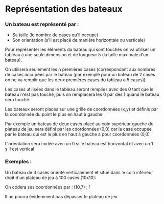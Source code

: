 # Représentation des bateaux
### Un bateau est représenté par : 
* Sa taille (le nombre de cases qu'il occupe)
* Son orientation (s'il est placé de manière horizontale ou verticale)

Pour représenter les éléments du bateau qui sont touchés on va utiliser un tableau
à une seule dimension et de longueur 5 (la taille maximale d'un bateau).

On utilisera seulement les n premières cases (correspondant aux nombres de cases occupées par le bateau (par exemple pour un bateau de 2 cases on ne va remplir que les deux premières cases du tableau à 5 cases))

Les cases utilisées dans le tableau seront remplies avec des 0 tant que le bateau n'est pas touché, puis on remplacera les 0 par des 1 quand le bateau sera touché. 

Les bateaux seront placés sur une grille de coordonnées (x,y) et définis par la coordonnée du point le plus en haut à gauche

Par exemple un bateau de deux cases placé au coin supérieur gauche du plateau de jeu sera défini par les coordonnées (0,0) car la case occupée par le bateau qui est le plus en haut à gauche à pour coordonnées (0,0)

L'orientation sera codée avec un 0 si le bateau est horizontal et avec un 1 s'il est vertical

### Exemples : 
Un bateau de 3 cases orienté verticalement et situé dans le coin inférieur droit d'un plateau de jeu à 100 cases (10x10):

On codera ses coordonnées par : (10,7) ; 1

Il ne pourra évidemment pas dépasser le plateau de jeu
